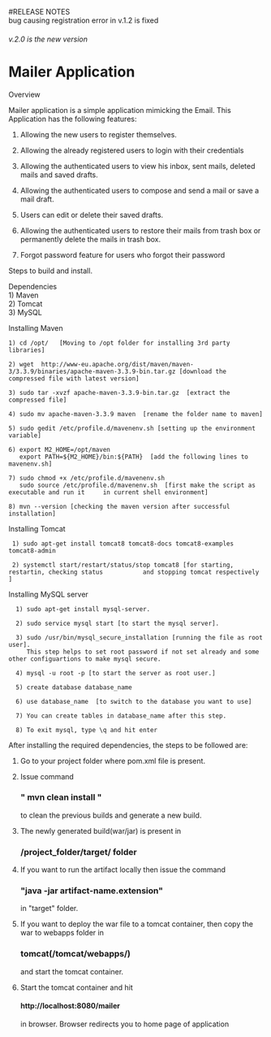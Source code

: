 #RELEASE NOTES<br>
bug causing registration error in v.1.2 is fixed <h6 >v.2.0 is the new version</h6>
# Mailer Application

Overview

Mailer application is a simple application mimicking the Email.
This Application has the following features:
 1) Allowing the new users to register themselves.
 
 2) Allowing the already registered users to login with their credentials
 
 3) Allowing the authenticated users to view his inbox, sent mails, deleted mails and saved drafts.
 
 4) Allowing the authenticated users to compose and send a mail or save a mail draft.
 
 5) Users can edit or delete their saved drafts.
   
 6) Allowing the authenticated users to restore their mails from trash box or permanently delete the mails in trash box.
 
 7) Forgot password feature for users who forgot their password 
   
   
  Steps to build and install.
  
  Dependencies<br>
  	1) Maven<br>
  	2) Tomcat<br>
	3) MySQL<br>
  
  Installing Maven<br>
  
  	1) cd /opt/   [Moving to /opt folder for installing 3rd party libraries]
  	
  	2) wget  http://www-eu.apache.org/dist/maven/maven-3/3.3.9/binaries/apache-maven-3.3.9-bin.tar.gz [download the compressed file with latest version]
  	
  	3) sudo tar -xvzf apache-maven-3.3.9-bin.tar.gz  [extract the compressed file]
  	
  	4) sudo mv apache-maven-3.3.9 maven  [rename the folder name to maven]
  	
  	5) sudo gedit /etc/profile.d/mavenenv.sh [setting up the environment variable]
  	
  	6) export M2_HOME=/opt/maven
       export PATH=${M2_HOME}/bin:${PATH}  [add the following lines to mavenenv.sh]
       
 	7) sudo chmod +x /etc/profile.d/mavenenv.sh 
	   sudo source /etc/profile.d/mavenenv.sh  [first make the script as executable and run it 	   in current shell environment]
	   
	8) mvn --version [checking the maven version after successful installation]
  	 
   Installing Tomcat<br>
   
     1) sudo apt-get install tomcat8 tomcat8-docs tomcat8-examples tomcat8-admin
     
     2) systemctl start/restart/status/stop tomcat8 [for starting, restartin, checking status   	    and stopping tomcat respectively ]
     
   Installing MySQL server
      
      1) sudo apt-get install mysql-server.  
      
      2) sudo service mysql start [to start the mysql server].
      
      3) sudo /usr/bin/mysql_secure_installation [running the file as root user].
         This step helps to set root password if not set already and some other configuartions to make mysql secure.
      	 
      4) mysql -u root -p [to start the server as root user.]
      
      5) create database database_name
      
      6) use database_name  [to switch to the database you want to use]
      
      7) You can create tables in database_name after this step.
      
      8) To exit mysql, type \q and hit enter
      
  	
  	
  After installing the required dependencies, the steps to be followed are: 	
  	
   1) Go to your project folder where pom.xml file is present.
   
   2) Issue command <h3>" mvn clean install "</h3> to clean the previous builds and generate a new 	  	  	  build.
   
   3) The newly generated build(war/jar) is present in <h3>/project_folder/target/ folder</h3>
   
   4) If you want to run the artifact locally then issue the command <h3>"java -jar 	 	 	 	 	  artifact-name.extension"</h3> in "target" folder.
   
   5) If you want to deploy the war file to a tomcat container, then copy the war to webapps  	 	  folder in <h3>tomcat(/tomcat/webapps/)</h3> and start the tomcat container.   
   
   6) Start the tomcat container and hit <h4>http://localhost:8080/mailer</h4> in browser. Browser redirects you to home page of application
